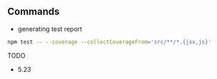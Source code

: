 ## Commands

- generating test report

```bash
npm test -- --coverage --collectCoverageFrom='src/**/*.{jsx,js}'
```

TODO
- 5.23